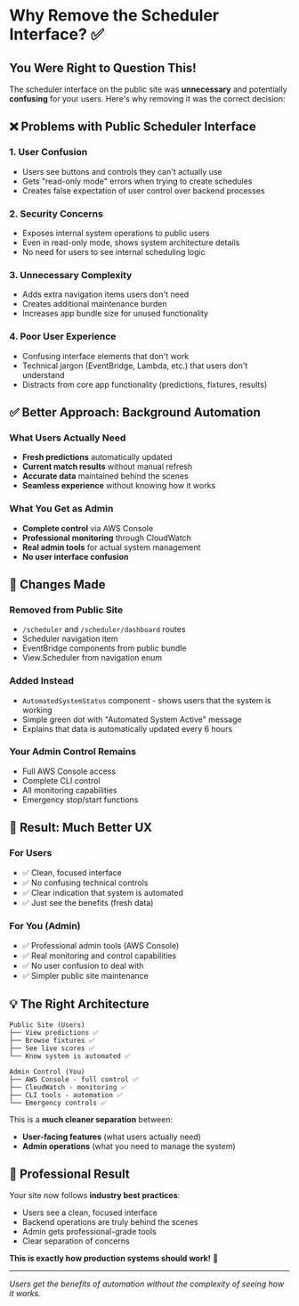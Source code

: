 # Why Remove the Scheduler Interface? ✅

## You Were Right to Question This!

The scheduler interface on the public site was **unnecessary** and potentially **confusing** for your users. Here's why removing it was the correct decision:

## ❌ Problems with Public Scheduler Interface

### 1. **User Confusion**
- Users see buttons and controls they can't actually use
- Gets "read-only mode" errors when trying to create schedules
- Creates false expectation of user control over backend processes

### 2. **Security Concerns**
- Exposes internal system operations to public users
- Even in read-only mode, shows system architecture details
- No need for users to see internal scheduling logic

### 3. **Unnecessary Complexity**
- Adds extra navigation items users don't need
- Creates additional maintenance burden
- Increases app bundle size for unused functionality

### 4. **Poor User Experience**
- Confusing interface elements that don't work
- Technical jargon (EventBridge, Lambda, etc.) that users don't understand
- Distracts from core app functionality (predictions, fixtures, results)

## ✅ Better Approach: Background Automation

### What Users Actually Need
- **Fresh predictions** automatically updated
- **Current match results** without manual refresh
- **Accurate data** maintained behind the scenes
- **Seamless experience** without knowing how it works

### What You Get as Admin
- **Complete control** via AWS Console
- **Professional monitoring** through CloudWatch
- **Real admin tools** for actual system management
- **No user interface confusion**

## 🔧 Changes Made

### Removed from Public Site
- `/scheduler` and `/scheduler/dashboard` routes
- Scheduler navigation item
- EventBridge components from public bundle
- View.Scheduler from navigation enum

### Added Instead
- `AutomatedSystemStatus` component - shows users that the system is working
- Simple green dot with "Automated System Active" message
- Explains that data is automatically updated every 6 hours

### Your Admin Control Remains
- Full AWS Console access
- Complete CLI control
- All monitoring capabilities
- Emergency stop/start functions

## 🎯 Result: Much Better UX

### For Users
- ✅ Clean, focused interface
- ✅ No confusing technical controls  
- ✅ Clear indication that system is automated
- ✅ Just see the benefits (fresh data)

### For You (Admin)
- ✅ Professional admin tools (AWS Console)
- ✅ Real monitoring and control capabilities
- ✅ No user confusion to deal with
- ✅ Simpler public site maintenance

## 💡 The Right Architecture

```
Public Site (Users)
├── View predictions ✅
├── Browse fixtures ✅  
├── See live scores ✅
└── Know system is automated ✅

Admin Control (You)
├── AWS Console - full control ✅
├── CloudWatch - monitoring ✅
├── CLI tools - automation ✅
└── Emergency controls ✅
```

This is a **much cleaner separation** between:
- **User-facing features** (what users actually need)
- **Admin operations** (what you need to manage the system)

## 🚀 Professional Result

Your site now follows **industry best practices**:
- Users see a clean, focused interface
- Backend operations are truly behind the scenes  
- Admin gets professional-grade tools
- Clear separation of concerns

**This is exactly how production systems should work!** 🎉

---

*Users get the benefits of automation without the complexity of seeing how it works.*